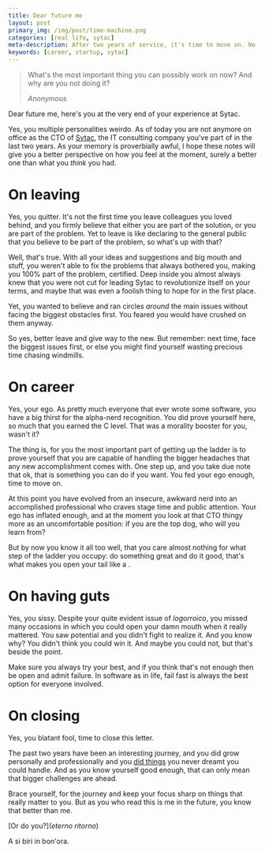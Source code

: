 ```yaml
---
title: Dear future me
layout: post
primary_img: /img/post/time-machine.png
categories: [real life, sytac]
meta-description: After two years of service, it's time to move on. No longer a CTO, I glance at the world as my oyster, but as my memory is proverbially awful it's best to keep notes of why I'm doing this.
keywords: [career, startup, sytac]
---
```


> What's the most important thing you can possibly work on now? And why are you not doing it?
>
> *Anonymous*

Dear future me, here's you at the very end of your experience at Sytac.

Yes, you multiple personalities weirdo.
As of today you are not anymore on office as the CTO of [Sytac](http://www.sytac.nl),
the IT consulting company you've part of in the last two years. As your memory is proverbially
awful, I hope these notes will give you a better perspective on how you feel
at the moment, surely a better one than what you *think* you had.

# On leaving

Yes, you quitter. It's not the first time you leave colleagues you loved behind,
and you firmly believe that either you are part of the solution, or you are part
of the problem. Yet to leave is like declaring to the general public that you
believe to be part of the problem, so what's up with that?

Well, that's true. With all your ideas and suggestions and big mouth and stuff,
you weren't able to fix the problems that always bothered you, making you 100%
part of the problem, certified. Deep inside you almost always knew that you
were not cut for leading Sytac to revolutionize itself on your terms, and maybe
that was even a foolish thing to hope for in the first place.

Yet, you wanted to believe and ran circles *around* the main issues without facing the
biggest obstacles first. You feared you would have crushed on them anyway.

So yes, better leave and give way to the new. But remember: next time, face the
biggest issues first, or else you might find yourself wasting precious time
chasing windmills.

# On career

Yes, your ego. As pretty much everyone that ever wrote some software, you have a big
thirst for the alpha-nerd recognition. You did prove yourself here, so much that
you earned the C level. That was a morality booster for you, wasn't it?

The thing is, for you the most important part of getting up the ladder is to
prove yourself that you are capable of handling the bigger headaches that any
new accomplishment comes with. One step up, and you take due note that ok, that
is something you can do if you want. You fed your ego enough, time to move on.

At this point you have evolved from an insecure, awkward nerd into an accomplished
professional who craves stage time and public attention. Your ego has inflated
enough, and at the moment you look at that CTO thingy more as an uncomfortable
position: if you are the top dog, who will you learn from?

But by now you know it all too well, that you care almost nothing for what step of
the ladder you occupy: do something great and do it good, that's what makes you
open your tail like a <pavone>.

# On having guts

Yes, you sissy. Despite your quite evident issue of *logorroico*, you missed many
occasions in which you could open your damn mouth when it really mattered. You
saw potential and you didn't fight to realize it. And you know why? You didn't
think you could win it. And maybe you could not, but that's beside the point.

Make sure you always try your best, and if you think that's not enough then be
open and admit failure. In software as in life, fail fast is always the best
option for everyone involved.

# On closing

Yes, you blatant fool, time to close this letter.

The past two years have been an interesting journey, and you did grow personally
and professionally and you [did things](http://amsterdam2016.codemotionworld.com)
you never dreamt you could handle. And as you know yourself good enough, that can
only mean that bigger challenges are ahead.

Brace yourself, for the journey and keep your focus sharp on things that really
matter to you. But as you who read this is me in the future, you know that better
than me.

[Or do you?](*eterno ritorno*)

A si biri in bon'ora.
